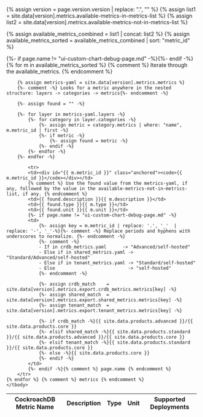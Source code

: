 {% assign version = page.version.version | replace: ".", "" %}
{% assign list1 = site.data[version].metrics.available-metrics-in-metrics-list %}
{% assign list2 = site.data[version].metrics.available-metrics-not-in-metrics-list %}

{% assign available_metrics_combined = list1 | concat: list2 %}
{% assign available_metrics_sorted = available_metrics_combined | sort: "metric_id" %}

<table markdown="1">
    <thead>
        <tr>
            <th>CockroachDB Metric Name</th>
            <th>Description</th>
            <th>Type</th>
            <th>Unit</th>
            {%- if page.name != "ui-custom-chart-debug-page.md" -%}<th>Supported Deployments</th>{%- endif -%}
        </tr>
    </thead>
    <tbody>    
    {% for m in available_metrics_sorted %} {% comment %} Iterate through the available_metrics. {% endcomment %}

        {% assign metrics-yaml = site.data[version].metrics.metrics %}
        {%- comment -%} Looks for a metric anywhere in the nested structure: layers -> categories -> metrics{%- endcomment -%}

        {%- assign found = "" -%}

        {%- for layer in metrics-yaml.layers -%}
            {%- for category in layer.categories -%}
                {%- assign metric = category.metrics | where: "name", m.metric_id | first -%}
                {%- if metric -%}
                    {%- assign found = metric -%}
                {%- endif -%}
            {%- endfor -%}
        {%- endfor -%}

            <tr>
            <td><div id="{{ m.metric_id }}" class="anchored"><code>{{ m.metric_id }}</code></div></td>
            {% comment %} Use the found value from the metrics-yaml, if any, followed by the value in the available-metrics-not-in-metrics-list, if any. {% endcomment %}
            <td>{{ found.description }}{{ m.description }}</td>
            <td>{{ found.type }}{{ m.type }}</td>
            <td>{{ found.unit }}{{ m.unit }}</td>
            {%- if page.name != "ui-custom-chart-debug-page.md" -%}
            <td>
                {%- assign key = m.metric_id | replace: '.', '_'  | replace: '-', '_'-%}{%- comment -%} Replace periods and hyphens with underscores to normalize. {%- endcomment -%}
                {%- comment -%}
                - If in crdb_metrics.yaml      -> "Advanced/self-hosted"
                - Else if in shared_metrics.yaml -> "Standard/Advanced/self-hosted"
                - Else if in tenant_metrics.yaml -> "Standard/self-hosted"
                - Else                           -> "self-hosted"
                {%- endcomment -%}
    
                {%- assign crdb_match    = site.data[version].metrics.export.crdb_metrics.metrics[key] -%}
                {%- assign shared_match  = site.data[version].metrics.export.shared_metrics.metrics[key] -%}
                {%- assign tenant_match  = site.data[version].metrics.export.tenant_metrics.metrics[key] -%}

                {%- if crdb_match -%}{{ site.data.products.advanced }}/{{ site.data.products.core }}
                {%- elsif shared_match -%}{{ site.data.products.standard }}/{{ site.data.products.advanced }}/{{ site.data.products.core }}
                {%- elsif tenant_match -%}{{ site.data.products.standard }}/{{ site.data.products.core }}
                {%- else -%}{{ site.data.products.core }}
                {%- endif -%}
            </td>
            {%- endif -%}{% comment %} page.name {% endcomment %}
        </tr>
    {% endfor %} {% comment %} metrics {% endcomment %}
    </tbody>
</table>
